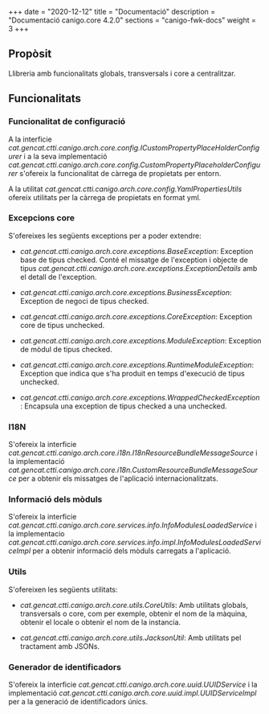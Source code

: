 +++
date        = "2020-12-12"
title       = "Documentació"
description = "Documentació canigo.core 4.2.0"
sections    = "canigo-fwk-docs"
weight		= 3
+++

## Propòsit

Llibreria amb funcionalitats globals, transversals i core a centralitzar.

## Funcionalitats

### Funcionalitat de configuració

A la interficie *cat.gencat.ctti.canigo.arch.core.config.ICustomPropertyPlaceHolderConfigurer* i a la seva implementació *cat.gencat.ctti.canigo.arch.core.config.CustomPropertyPlaceholderConfigurer* s'ofereix la funcionalitat de càrrega de propietats per entorn.

A la utilitat *cat.gencat.ctti.canigo.arch.core.config.YamlPropertiesUtils* ofereix utilitats per la càrrega de propietats en format yml.


### Excepcions core

S'ofereixes les següents exceptions per a poder extendre:

- *cat.gencat.ctti.canigo.arch.core.exceptions.BaseException*: Exception base de tipus checked. Conté el missatge de l'exception i objecte de tipus *cat.gencat.ctti.canigo.arch.core.exceptions.ExceptionDetails*  amb el detall de l'exception.

- *cat.gencat.ctti.canigo.arch.core.exceptions.BusinessException*: Exception de negoci de tipus checked.

- *cat.gencat.ctti.canigo.arch.core.exceptions.CoreException*: Exception core de tipus unchecked.

- *cat.gencat.ctti.canigo.arch.core.exceptions.ModuleException*: Exception de mòdul de tipus checked.

- *cat.gencat.ctti.canigo.arch.core.exceptions.RuntimeModuleException*: Exception que indica que s'ha produit en temps d'execució de tipus unchecked.

- *cat.gencat.ctti.canigo.arch.core.exceptions.WrappedCheckedException*: Encapsula una exception de tipus checked a una unchecked.


### I18N

S'ofereix la interficie *cat.gencat.ctti.canigo.arch.core.i18n.I18nResourceBundleMessageSource* i la implementació *cat.gencat.ctti.canigo.arch.core.i18n.CustomResourceBundleMessageSource* per a obtenir els missatges de l'aplicació internacionalitzats.

### Informació dels mòduls

S'ofereix la interficie *cat.gencat.ctti.canigo.arch.core.services.info.InfoModulesLoadedService* i la implementacio *cat.gencat.ctti.canigo.arch.core.services.info.impl.InfoModulesLoadedServiceImpl* per a obtenir informació dels mòduls carregats a l'aplicació.

### Utils

S'ofereixen les següents utilitats:

- *cat.gencat.ctti.canigo.arch.core.utils.CoreUtils*: Amb utilitats globals, transversals o core, com per exemple, obtenir el nom de la màquina, obtenir el locale o obtenir el nom de la instancia.

- *cat.gencat.ctti.canigo.arch.core.utils.JacksonUtil*: Amb utilitats pel tractament amb JSONs.

### Generador de identificadors

S'ofereix la interficie *cat.gencat.ctti.canigo.arch.core.uuid.UUIDService* i la implementació *cat.gencat.ctti.canigo.arch.core.uuid.impl.UUIDServiceImpl* per a la generació de identificadors únics.
